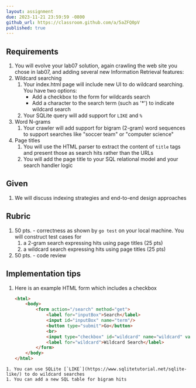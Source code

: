 ```yaml
---
layout: assignment
due: 2023-11-21 23:59:59 -0800
github_url: https://classroom.github.com/a/5aZFQ0pV
published: true
---
```


## Requirements

1. You will evolve your lab07 solution, again crawling the web site you chose in lab07, and adding several new Information Retrieval features:
1. Wildcard searching
    1. Your index.html page will include new UI to do wildcard searching. You have two options:
        - Add a checkbox to the form for wildcards search
        - Add a character to the search term (such as '*') to indicate wildcard search
    1. Your SQLite query will add support for `LIKE` and `%`
1. Word N-grams
    1. Your crawler will add support for bigram (2-gram) word sequences to support searches like "soccer team" or "computer science"
1. Page titles
    1. You will use the HTML parser to extract the content of `title` tags and present those as search hits rather than the URLs
    1. You will add the page title to your SQL relational model and your search handler logic

## Given

1. We will discuss indexing strategies and end-to-end design approaches

## Rubric

1. 50 pts. - correctness as shown by `go test` on your local machine. You will construct test cases for 
    1. a 2-gram search expressing hits using page titles (25 pts) 
    1. a wildcard search expressing hits using page titles (25 pts)
1. 50 pts. - code review

## Implementation tips
1. Here is an example HTML form which includes a checkbox
    ```html
    <html>
        <body>
            <form action="/search" method="get">
                <label for="inputBox">Search</label>
                <input id="inputBox" name="term"/>
                <button type="submit">Go</button>
                <br>
                <input type="checkbox" id="wildcard" name="wildcard" value="wildcard">
                <label for="wildcard">Wildcard Search</label>
            </form>
        </body>
    </html>
```
1. You can use SQLite [`LIKE`](https://www.sqlitetutorial.net/sqlite-like/) to do wildcard searches
1. You can add a new SQL table for bigram hits